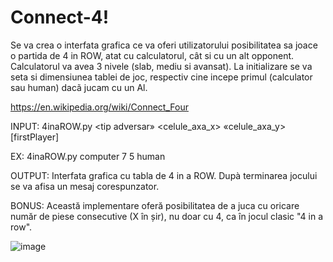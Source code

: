 # Connect-4!

Se va crea o interfata grafica ce va oferi utilizatorului posibilitatea sa joace o partida de 4 in
ROW, atat cu calculatorul, cât si cu un alt opponent. Calculatorul va avea 3 nivele (slab, mediu si avansat). La initializare se va seta si dimensiunea tablei de joc, respectiv cine incepe
primul (calculator sau human) dacã jucam cu un Al.

https://en.wikipedia.org/wiki/Connect_Four

INPUT: 4inaROW.py <tip adversar» <celule_axa_x> «celule_axa_y> [firstPlayer]

EX: 4inaROW.py computer 7 5 human

OUTPUT: Interfata grafica cu tabla de 4 in a ROW. Dupà terminarea jocului se va afisa un
mesaj corespunzator.

BONUS:
Această implementare oferă posibilitatea de a juca cu oricare număr de piese consecutive (X în șir), nu doar cu 4, ca în jocul clasic "4 in a row".

![image](https://github.com/Oana-Florentina/4-in-a-Row/assets/121244115/c9dfd52b-c1d7-40fd-9f64-61ccb6261daa)

